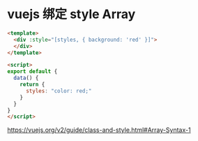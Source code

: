 # vuejs 绑定 style Array

```html
<template>
  <div :style="[styles, { background: 'red' }]">
  </div>
</template>

<script>
export default {
  data() {
    return {
      styles: "color: red;"
    }
  }
}
</script>
```

https://vuejs.org/v2/guide/class-and-style.html#Array-Syntax-1